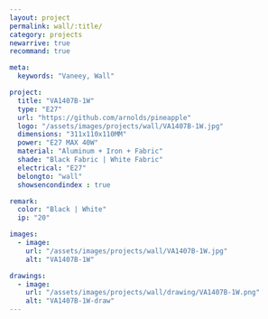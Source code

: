 ```yaml
---
layout: project
permalink: wall/:title/
category: projects
newarrive: true
recommand: true

meta:
  keywords: "Vaneey, Wall"

project:
  title: "VA1407B-1W"
  type: "E27"
  url: "https://github.com/arnolds/pineapple"
  logo: "/assets/images/projects/wall/VA1407B-1W.jpg"
  dimensions: "311x110x110MM"
  power: "E27 MAX 40W"
  material: "Aluminum + Iron + Fabric"
  shade: "Black Fabric | White Fabric"
  electrical: "E27"
  belongto: "wall"
  showsencondindex : true

remark:
  color: "Black | White"
  ip: "20"

images:
  - image:
    url: "/assets/images/projects/wall/VA1407B-1W.jpg"
    alt: "VA1407B-1W"

drawings:
  - image:
    url: "/assets/images/projects/wall/drawing/VA1407B-1W.png"
    alt: "VA1407B-1W-draw"
---
```

